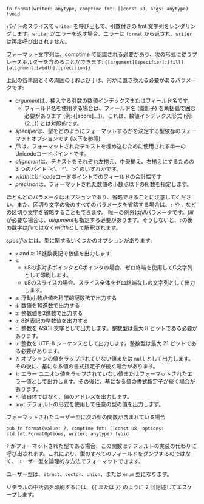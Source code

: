 `fn format(writer: anytype, comptime fmt: []const u8, args: anytype) !void`

バイトのスライスで `writer` を呼び出して、引数付きの fmt 文字列をレンダリングします。`writer` がエラーを返す場合、エラーは `format` から返され、`writer` は再度呼び出されません。

フォーマット文字列は、comptime で認識される必要があり、次の形式に従うプレースホルダーを含めることができます:
`{[argument][specifier]:[fill][alignment][width].[precision]}`

上記の各単語とその周囲の [ および ] は、何かに置き換える必要があるパラメータです:

- *argument*は、挿入する引数の数値インデックスまたはフィールド名です。
  - フィールド名を使用する場合は、フィールド名 (識別子) を角括弧で囲む必要があります (例: {[score]...})。これは、数値インデックス形式 (例: {2...}) とは対照的です。
- *specifier*は、型をどのようにフォーマットするかを決定する型依存のフォーマットオプションです (以下を参照)
- *fill*は、フォーマットされたテキストを埋め込むために使用される単一のUnicodeコードポイントです。
- *alignment*は、テキストをそれぞれ左揃え、中央揃え、右揃えにするための 3 つのバイト '<'、'^'、'>' のいずれかです。
- *width*はUnicodeコードポイントでのフィールドの合計幅です
- *precision*は、フォーマットされた数値の小数点以下の桁数を指定します。

ほとんどのパラメータはオプションであり、省略できることに注意してください。また、区切り文字の後のすべてのパラメータを省略する場合は、`:` や `.` などの区切り文字を省略することもできます。
唯一の例外は*fill*パラメータです。*fill*が必要な場合は、*alignment*も指定する必要があります。そうしないと、`:`の後の数字は*fill*ではなく*width*として解釈されます。

*specifier*には、型に関するいくつかのオプションがあります:

- `x` and `X`: 16進数表記で数値を出力します
- `s`:
  - u8の多対多ポインタとCポインタの場合、ゼロ終端を使用してC文字列として印刷します。
  - u8のスライスの場合、スライス全体をゼロ終端なしの文字列として出力します。
- `e`: 浮動小数点値を科学的記数法で出力する
- `d`: 数値を10進数で出力する
- `b`: 整数値を2進数で出力する
- `o`: 8進表記の整数値を出力する
- `c`: 整数を ASCII 文字として出力します。整数型は最大 8 ビットである必要があります。
- `u`: 整数を UTF-8 シーケンスとして出力します。整数型は最大 21 ビットである必要があります。
- `?`: オプションの値をラップされていない値または `null` として出力します。その後に、基になる値の書式指定子が続く場合があります。
- `!`: エラー ユニオン値をラップされていない値またはフォーマットされたエラー値として出力します。その後に、基になる値の書式指定子が続く場合があります。
- `*`: 値自体ではなく、値のアドレスを出力します。
- `any`: デフォルトの形式を使用して任意の型の値を出力します。

フォーマットされたユーザー型に次の型の関数が含まれている場合

```
pub fn format(value: ?, comptime fmt: []const u8, options: std.fmt.FormatOptions, writer: anytype) !void
```

`?` がフォーマットされた型である場合、この関数はデフォルトの実装の代わりに呼び出されます。これにより、型のすべてのフィールドをダンプするのではなく、ユーザー型を論理的な方法でフォーマットできます。

ユーザー型は、`struct`、`vector`、`union`、または `enum` 型になります。

リテラルの中括弧を印刷するには、`{{` または `}}` のように 2 回記述してエスケープします。
